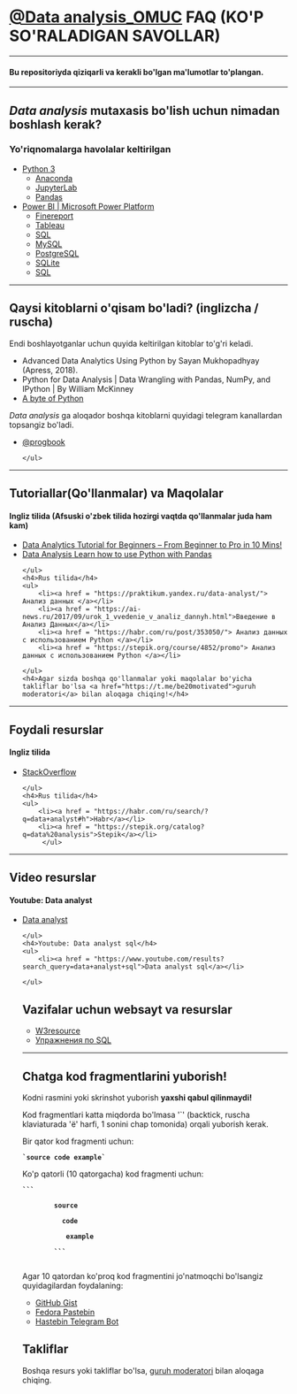 <div>
    <h1><a href="https://t.me/Data_Analysis_OMUC">@Data analysis_OMUC</a> FAQ (KO'P SO'RALADIGAN SAVOLLAR) </h1>
<hr>
    <h4>Bu repositoriyda qiziqarli va kerakli bo'lgan ma'lumotlar to'plangan.</h4>
</div>
<hr>
<div>
    <h2><b><i>Data analysis </i></b> mutaxasis bo'lish uchun nimadan boshlash kerak?</h2>
    <h3>Yo'riqnomalarga havolalar keltirilgan</h3>
    <ul>
         <li><a href = "https://docs.python.org/3/" >Python 3</a>
            <ul>
                <li><a href = "https://www.anaconda.com/distribution/"> Anaconda </a></li>
                <li><a href = "https://jupyter.org/">JupyterLab</a></li>
                <li><a href = "https://pandas.pydata.org/getting_started.html">Pandas</a></li>
            </ul>
        </li>
        <li><a href = "https://powerbi.microsoft.com/" >Power BI | Microsoft Power Platform</a>
        <ul>
            <li><a href = "https://www.finereport.com/">Finereport</a></li>
            <li><a href = "https://www.tableau.com/">Tableau</a></li>
            <li><a href = "https://www.sql.ru/">SQL</a></li>
			<li><a href = "https://dev.mysql.com/doc/">MySQL</a></li>
            <li><a href = "https://www.postgresql.org/docs/">PostgreSQL</a></li>
            <li><a href = "https://www.sqlite.org/docs.html">SQLite</a></li>
		    <li><a href = "https://uz.wikipedia.org/wiki/SQL">SQL</a>
        </ul>
     </div>
<hr>
<div>
    
</div>

<div>
    <h2>Qaysi kitoblarni o'qisam bo'ladi? (inglizcha / ruscha)</h2>
    <p>Endi boshlayotganlar uchun quyida keltirilgan kitoblar to'g'ri keladi. </p>
    <ul>
        <li>  Advanced Data Analytics Using Python by Sayan Mukhopadhyay (Apress, 2018).</li>
        <li> Python for Data Analysis | Data Wrangling with Pandas, NumPy, and IPython | By William McKinney </li>
        <li><a href ="https://python.swaroopch.com/" >A byte of Python</a></li>
        </ul>
    <p><i>Data analysis </i> ga aloqador boshqa kitoblarni quyidagi telegram kanallardan topsangiz bo'ladi.</p>
    <ul>
        <li><a href = "https://t.me/progbook">@progbook</a></li>
        
    </ul>
</div>
<hr>
<div>
    <h2>Tutoriallar(Qo'llanmalar) va Maqolalar</h2>
    <h4>Ingliz  tilida (Afsuski o'zbek tilida hozirgi vaqtda qo'llanmalar juda ham kam)</h4>
    <ul>
        <li><a href = "https://data-flair.training/blogs/data-analytics-tutorial/">Data Analytics Tutorial for Beginners – From Beginner to Pro in 10 Mins!</a></li>
        <li><a href = "https://pythonprogramming.net/data-analysis-tutorials/">Data Analysis Learn how to use Python with Pandas</a></li>
        
    </ul>
    <h4>Rus tilida</h4>
    <ul>
        <li><a href = "https://praktikum.yandex.ru/data-analyst/"> Анализ данных </a></li>
        <li><a href = "https://ai-news.ru/2017/09/urok_1_vvedenie_v_analiz_dannyh.html">Введение в Анализ Данных</a></li>
        <li><a href = "https://habr.com/ru/post/353050/"> Анализ данных с использованием Python </a></li>
        <li><a href = "https://stepik.org/course/4852/promo"> Анализ данных с использованием Python </a></li>
      
    </ul>
    <h4>Agar sizda boshqa qo'llanmalar yoki maqolalar bo'yicha takliflar bo'lsa <a href="https://t.me/be20motivated">guruh moderatori</a> bilan aloqaga chiqing!</h4>
</div>
<hr>
<div>
    <h2>Foydali resurslar</h2>
    <h4>Ingliz tilida</h4>
    <ul>
        <li><a href = "https://stackoverflow.com/questions/tagged/data-analyst/">StackOverflow</a></li>
        
    </ul>
    <h4>Rus tilida</h4>
    <ul>
        <li><a href = "https://habr.com/ru/search/?q=data+analyst#h">Habr</a></li>
        <li><a href = "https://stepik.org/catalog?q=data%20analysis">Stepik</a></li>
         </ul>
</div>
<hr>
<div>
   <h2>Video resurslar</h2>
    <h4>Youtube: Data analyst</h4>
    <ul>
        <li><a href = "https://www.youtube.com/results?search_query=data+analyst">Data analyst</a></li>
       
    </ul>
    <h4>Youtube: Data analyst sql</h4>
    <ul>
        <li><a href = "https://www.youtube.com/results?search_query=data+analyst+sql">Data analyst sql</a></li>
        
    </ul>
    
<div>
    <h2>Vazifalar uchun websayt va resurslar</h2>
    <ul>
        <li><a href = "https://www.w3schools.com/sql/sql_exercises.asp">W3resource</a></li>
        <li><a href = "http://www.sql-ex.ru/?Lang=0">Упражнения по SQL</a></li>
    </ul>
</div>
<hr>
<div>
    <h2>Chatga kod fragmentlarini yuborish!</h2>
    <p>Kodni rasmini yoki skrinshot yuborish <b>yaxshi qabul qilinmaydi!</b></p>
    <p>Kod fragmentlari katta miqdorda bo'lmasa '`' (backtick, ruscha klaviaturada 'ё' harfi, 1 sonini chap tomonida) orqali yuborish kerak.</p>
    <p>Bir qator kod fragmenti uchun:<p>
    <code><b>`source code example`</b></code>
    <p>Ko'p qatorli (10 qatorgacha) kod fragmenti uchun:<p>
    <code><b>```<br>
        source<br>
        &nbsp;&nbsp;code<br>
        &nbsp;&nbsp;&nbsp;example<br>
        ```</b>
    </code>
    <p>Agar 10 qatordan ko'proq kod fragmentini jo'natmoqchi bo'lsangiz quyidagilardan foydalaning:</p>
    <ul>
        <li><a href = "https://gist.github.com/">GitHub Gist</a></li>
        <li><a href = "https://paste.centos.org/">Fedora Pastebin</a></li>
        <li><a href = "https://t.me/SimplePasteBot">Hastebin Telegram Bot</a></li>
    </ul>
    <h2>Takliflar</h2>
    <p>Boshqa resurs yoki takliflar bo'lsa, <a href="https://t.me/be20motivated">guruh moderatori</a> bilan aloqaga chiqing.</p>
</div>
